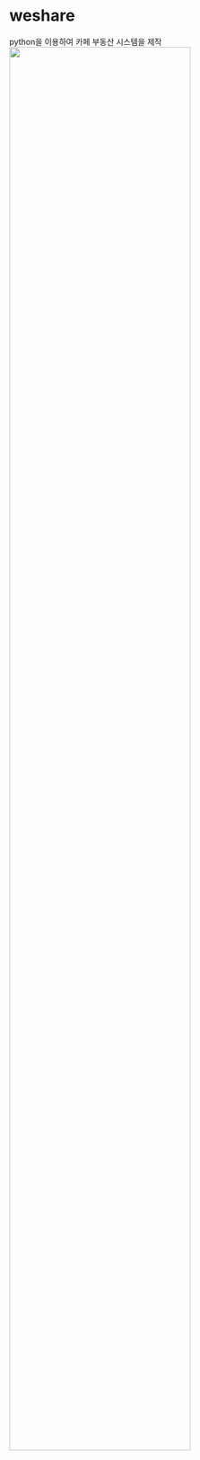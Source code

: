 # weshare
python을 이용하여 카페 부동산 시스템을 제작
<img width="80%" src="https://user-images.githubusercontent.com/104904719/193550801-c98fba6a-326f-4725-8a38-4d5cab859a08.gif"/>
